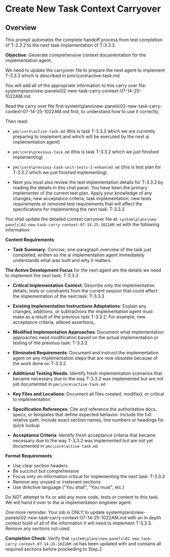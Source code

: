# Create New Task Context Carryover

## Overview
This prompt automates the complete handoff process from test completion of T-3.3.2 to the next task implementation of T-3.3.3.

**Objective**: Generate comprehensive context documentation for the implementation agent.

We need to update the carryover file to prepare the next agent to implement T-3.3.3 which is described in pmc\core\active-task.md

You will add all of the appropriate information to this carry over file:
system\plans\new-panels\02-new-task-carry-context-07-14-25-1022AM.md

Read the carry over file first system\plans\new-panels\02-new-task-carry-context-07-14-25-1022AM.md first, to understand how to use it correctly.

Then read:
- `pmc\core\active-task.md` (this is task T-3.3.3 which we are currently preparing to implement and which will be executed by the next ai implementation agent)

- `pmc\core\previous-task.md` (this is task T-3.3.2 which we just finished implementing)

- `pmc\core\previous-task-unit-tests-2-enhanced.md` (this is test plan for T-3.3.2 which we just finished implementing)

- Next you must also review the test implementation details for T-3.3.2 by reading the details in this chat panel. You have been the primary implementer of the current test plan. Apply your knowledge of any changes, new acceptance criteria, task implementation, new tests requirements or removed test requirements that will affect the specifications for implementing the next task: T-3.3.3

You shall update the detailed context carryover file at: `system\plans\new-panels\02-new-task-carry-context-07-14-25-1022AM.md` with the following information:

**Content Requirements**:
- **Task Summary**: Concise, one-paragraph overview of the task just completed, written so the ai implementation agent immediately understands what was built and why it matters.

**The Active Development Focus** for the next agent are the details we need to implement the next task: T-3.3.3

- **Critical Implementation Context**: Describe only the implementation details, tests or constraints from the current session that could affect the implementation of the next task: T-3.3.3

- **Existing Implementation Instructions Adaptations**: Explain any changes, additions, or subtractions the implementation agent must make as a result of the previous task T-3.3.2. For example, new acceptance criteria, altered assertions,.

- **Modified Implementation Approaches**: Document what implementation approaches need modification based on the actual implementation or testing of the previous task: T-3.3.2

- **Eliminated Requirements**: Document and instruct the implementation agent on any implementation steps that are now obsolete because of the work done on T-3.3.2.

- **Additional Testing Needs**: Identify fresh implementation scenarios that became necessary due to the way T-3.3.2 was implemented but are not yet documented in `pmc\core\active-task.md`

- **Key Files and Locations**: Document all files created, modified, or critical to implementation
- **Specification References**: Cite and reference the authoritative docs, specs, or templates that define expected behavior. Include the full relative path. Include exact section names, line numbers or headings for quick lookup

- **Acceptance Criteria**: Identify fresh acceptance criteria that became necessary due to the way T-3.3.2 was implemented but are not yet documented in `pmc\core\active-task.md`

**Format Requirements**:
- Use clear section headers
- Be succinct but comprehensive
- Focus only on information critical for implementing the next task: T-3.3.3
- Remove any unused or irrelevant sections
- Use directive language ("You shall", "You must", etc.)

Do NOT attempt to fix or add any more code, tests or content to this task. We will hand it over to the ai implementation engineer agent.  

One more reminder. Your job is ONLY to update system\plans\new-panels\02-new-task-carry-context-07-14-25-1022AM.md with an in depth context build of all of the information it will need to implement T-3.3.3. Remove any sections not used.

**Completion Check**: Verify that `system\plans\new-panels\02-new-task-carry-context-07-14-25-1022AM.md` has been updated with and contains all required sections before proceeding to Step 2.